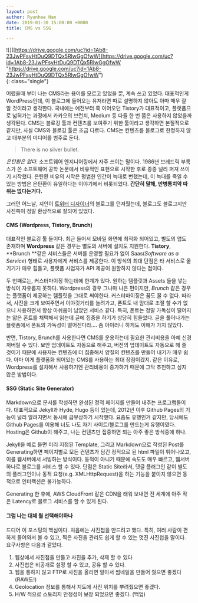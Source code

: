 ```yaml
---
layout: post
author: Ryunhee Han
date: 2019-01-30 15:00:00 +0000
title: CMS vs SSG

---
```

![]([https://drive.google.com/uc?id=1Ab8-23JwPFsyHtDuQ9DTQx5RlwGgOfwW](https://drive.google.com/uc?id=1Ab8-23JwPFsyHtDuQ9DTQx5RlwGgOfwW "https://drive.google.com/uc?id=1Ab8-23JwPFsyHtDuQ9DTQx5RlwGgOfwW")  
{: class="single"}

어렸을때 부터 나는 CMS라는 용어를 모르고 있었을 뿐, 계속 쓰고 있었다. 대표적인게 WordPress인데, 이 블로그에 들어오는 유저라면 따로 설명하지 않아도 아마 매우 잘 알 것이라고 생각한다. 국내에는 예전부터 쭉 이어오던 Tistory가 대표적이고, 플랫폼으로 넓혀가는 과정에서 카카오의 브런치, Medium 등 다들 한 번 쯤은 사용하지 않았을까 생각된다. CMS는 블로깅 툴과 컨텐츠를 보여주기 위한 툴이라고 생각하면 본질적으로 같지만, 사실 CMS와 블로깅 툴은 조금 다르다. CMS는 컨텐츠를 블로그로 한정하지 않고 대부분의 미디어를 범주로 둔다.

> There is no silver bullet.

_은탄환은 없다._ 소프트웨어 엔지니어링에서 자주 쓰이는 말이다. 1986년 브레드릭 부룩스가 쓴 소프트웨어 공학 논문에서 비유적인 표현으로 시작한 후로 종종 널리 퍼져 쓰이기 시작했다. 은탄환 비유의 시작은 평범한 인간이 늑대로 변했는데, 이 늑대를 죽일 수 있는 방법은 은탄환이 유일하다는 이야기에서 비롯되었다. **간단히 말해, 만병통치약 따위는 없다는거다.**

그러던 어느날, 지인이 [트위터 디자이너](http://paulstamatiou.com)의 블로그를 던져줬는데, 블로그도 블로그지만 사진쪽이 정말 환상적으로 잘되어 있었다.


#### CMS (Wordpress, Tistory, Brunch)

대표적인 블로깅 툴 들이다. 최근 들어서 모바일 화면에 최적화 되어있고, 별도의 앱도 존재하며 **Wordpress** 같은 경우는 별도의 서버에 설치도 지원한다. **Tistory**, **Brunch **같은 서비스들은 서버를 운영할 필요가 없이 Saas(_Software as a Service_) 형태로 사용자에게 서비스를 제공한다. 이 방식의 최대 단점은 타 서비스로 옮기기가 매우 힘들고, 플랫폼 사업자가 API 제공이 원할하지 않다는 점이다.

두 번째로는, 커스터마이징 하는데에 한계가 있다. 원하는 템플릿과 Assets 들을 넣는 방식이 자유롭지 못하다. Wordpress의 경우 그나마 나은 편이지만, _Brunch_ 같은 경우는 플랫폼이 제공하는 템플릿을 그대로 써야한다. 커스터마이징은 꿈도 꿀 수 없다. 따라서, 사진을 크게 보여주면서 이야깃거리를 늘려가고, 폰트도 내 맘대로 조절 할 수가 없으니 사용하면서 항상 아쉬움이 남았던 서비스 같다. 특히, 폰트는 정말 가독성이 떨어지는 얇은 폰트를 채택해서 읽는데 글에 집중을 하기가 상당히 힘들었다. 글을 풀어나가는 플랫폼에서 폰트의 가독성이 떨어진다라.... 좀 아이러니 하게도 이해가 가지 않았다.

반면, Tistory, Brunch를 사용한다면 CMS를 운용하는데 필요한 관리비용을 아예 신경 꺼버릴 수 있다. 보안 업데이트도 자동으로 해주고, 버전의 업데이트도 자동으로 해 줄 것이기 때문에 사용자는 컨텐츠에 더 집중해서 양질의 컨텐츠를 만들어 내기가 매우 쉽다. 아마 이게 플랫폼화 되어있는 CMS를 사용하는 최대 장점이겠지. 같은 이유로, Wordpress를 설치해서 사용하기엔 관리비용이 증가하기 때문에 그닥 추천하고 싶지 않은 방법이다.


#### SSG (Static Site Generator)

Markdown으로 문서를 작성하면 완성된 정적 페이지를 만들어 내주는 프로그램들이다. 대표적으로 Jekyll과 Hyde, Hugo 등이 있는데, 2012년 이후 Github Pages의 기능이 널리 알려지면서 동시에 급부상하기 시작했다. 요즘도 유행인거 같지만, 당시에도 Github Pages를 이용해 너도 나도 자기 사이트/블로그를 만드는게 유행이였다. Hosting은 Github이 해주고, 나는 컨텐츠만 집중하면 되는 아주 좋은 방식중에 하나.

Jekyll을 예로 들면 미리 지정된 Template, 그리고 Markdown으로 작성된 Post를 Generating하면 페이지별로 모든 컨텐츠가 담긴 정적으로 된 html 파일이 튀어나오고, 이를 웹서버에서 서빙하는 방식이다. 동적이 아니기 때문에 속도도 매우 빠르고, 웹서버 하나로 블로그를 서비스 할 수 있다. 단점은 Static Site라서, 댓글 플러그인 같이 별도의 플러그인이나 동적 요청(e.g. XMLHttpRequest)을 하는 기능을 붙이지 않으면 동적으로 인터랙션은 불가능하다.

Generating 한 후에, AWS CloudFront 같은 CDN을 태워 보내면 전 세계에 아주 작은 Latency로 블로그 서비스를 할 수 있게 된다.


#### 그럼 나는 대체 뭘 선택해야하나

드디어 이 포스팅의 핵심이다. 처음에는 사진첩을 만드려고 했다. 특히, 여러 사람이 편하게 들어와서 볼 수 있고, 찍은 사진을 관리도 쉽게 할 수 있는 멋진 사진첩을 말이다. 요구사항은 다음과 같았다.

1. 웹상에서 사진첩을 만들고 사진을 추가, 삭제 할 수 있다
2. 사진첩은 비공개로 설정 할 수 있고, 공유 할 수 있다. 
3. 웹을 통하지 않고 FTP로 사진을 올리면 알아서 썸네일을 만들어 줬으면 좋겠다 (RAW도!)
4. Geolocation 정보를 통해서 지도에 사진 위치를 뿌려줬으면 좋겠다.
5. H/W 적으로 스토리지 안정성이 보장 되었으면 좋겠다. (백업)